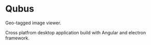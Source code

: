 # Qubus

Geo-tagged image viewer.

Cross platfrom desktop application build with Angular and electron framework.
